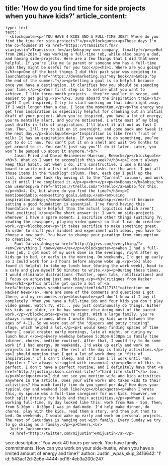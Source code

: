 title: 'How do you find time for side projects when you have kids?'
article_content:
  -
    type: text
    text: |
      <blockquote><p>"YOU HAVE 4 KIDS AND A FULL-TIME JOB?! Where do you find the time for side-projects?"</p></blockquote><p>These days I'm the co-founder at <a href="https://transistor.fm/?via=justin">Transistor.fm</a>;&nbsp;my own company, finally!</p><p>But from 2002-2014 I was working a full-time job, while also being a dad, and having side-projects. Here are a few things that I did that were helpful. If you're like me (a parent or someone who has a full-time job) they might be useful for you too:</p><h3>1. Where are you going?</h3><p>One of the best things I did this past year was deciding to launch&nbsp;<a href="https://devmarketing.xyz">my book</a>&nbsp;"by the end of the summer."</p><p>Setting a goal is so helpful because once you have a destination, it clarifies how you should be spending your time.</p><p>Your first step is to define what you want to achieve. I like three-month projects - they're smaller in scope, and easier to get going.</p><h3>2. Jump aboard the inspiration train</h3><p>If I get inspired, I try to start working on that idea right away. If I wait longer than a day, I lose the momentum.</p><p>The energy you get from inspiration is especially helpful for cranking out an initial draft of your project. When you're inspired, you have a lot of energy, you're mentally alert, and you're motivated. I write most of my blog post drafts in fits of inspiration. I'll blurt it all out as fast I can. Then, I'll try to sit on it overnight, and come back and tweak it the next day.</p><blockquote><p>"Inspiration is like fresh fruit or milk: It has an expiration date. If you want to do something, you’ve got to do it now. You can’t put it on a shelf and wait two months to get around to it. You can’t just say you’ll do it later. Later, you won’t be pumped up about it anymore."<br>
      - Jason Fried and David Heinemeier-Hansson, Rework</p></blockquote><h3>3. What do I want to accomplish this week?</h3><p>I don't always keep this habit, but when I do, it's constructive. I use a Kanban board to write out a list of achievable tasks for the week. I put all those items in the "Backlog" column. Then, each day I pull up the list, choose one task (by moving it to the "Current" column), and work on it until I've completed it.</p><p><br></p><p><b>Bonus:</b>&nbsp;You can use&nbsp;<a href="https://trello.com/">Trello</a>&nbsp;for this.</p><h3>4. Ok, but where do you find the time?</h3><p>I mentioned&nbsp;<em>setting goals,&nbsp;</em><em>using inspiration,&nbsp;</em>and&nbsp;<em>Kanban&nbsp;</em>first because setting a good foundation is essential. I've found having this foundation is more helpful than the actual logistics (which aren't that exciting).</p><p>The short answer is: I work on side-projects whenever I have a spare moment. I sacrifice other things (watching TV, reading the newspaper, playing video games) so that I can do creative work.</p><blockquote><p>"It takes sacrifice to make something great. In order to shift your mindset and experiment with ideas, you have to choose a new path. You have to change your paradigm from consumption to creation. "<br>
      - Paul Jarvis,&nbsp;<a href="http://pjrvs.com/everything/"><em>Everything I Know</em></a></p></blockquote><p>When I had a full-time job, I got most of my work done in the evenings, right after my kids go to bed, or early in the morning. On weekends, I'd get up early so I could work for 2-3 hours before anyone woke up.</p><p>I also found it helpful to take my lunch hour (during the work week), head to a cafe and give myself 50 minutes to write.</p><p>During those times, I would eliminate distractions (Twitter, open tabs, notifications) and I focus on achieving just one thing.</p><h3>Critiques from Hacker News</h3><p>This article got quite a bit of <a href="https://news.ycombinator.com/item?id=7117131">attention on Hacker News</a>. Here are some of the comments and questions I got there, and my responses.</p><blockquote><p>I don't know if I buy it completely. When you have a full-time job and four kids you don't play video games, watch TV, etc... you just continuously do things. Either his kids are older, or he has someone else doing most of the parent work.</p></blockquote><p>You're right. With a large family, you're always running around. When I wrote this, my kids were between the ages of 4-11. So we were out of the "diapers and potty training" stage, which helped a lot.</p><p>I would keep finding spaces of time where I could create: early mornings, late at night, or during my lunch hour.</p><p>Every weekday between 5:30pm-8:30pm is family time (dinner, chores, bedtime routine). After that, I would try to do some work if I had energy. On weekends, I'd wake up early and work on projects in the morning. The rest of the day is family activities.</p><p>I should mention that I get a lot of work done in "fits of inspiration." If I can't sleep, and it's 1am I'll work until 4am. (Spoiler: I've always struggled with insomnia).</p><p>None of this is perfect. I don't have a perfect routine, and I definitely have that <a href="http://justinjackson.ca/real-life/">"hard life stuff"</a> too.</p><blockquote><p>I did not see you mention wife and kids activities anywhere in the article. Does your wife work? Who takes kids to their activities? How much family time do you spend per day? How does your typical day and weekend look like?</p></blockquote><p>When I wrote this, my spouse was a full-time caregiver for our kids. However, we both split driving for kids and their activities.</p><p>When I was working full-time, my day looked like this: work from 9am - 5pm. Then, from 5:30pm - 8:30pm I was in dad-mode. I'd help make dinner, do chores, play with the kids, read them a story, and then put them to bed. On weekends, I would wake up early and work on personal projects. The rest of Saturdays is hanging out with family. Every Sunday we try to go skiing as a family.</p><p>Cheers,<br>
      Justin Jackson<br>
      <a href="http://twitter.com/mijustin">@mijustin</a></p>
seo:
  description: 'You work 40 hours per week. You have family commitments. How can you work on your side-hustle, when you have a limited amount of energy and time?'
author: Justin
_wpas_skip_3416642: '1'
id: 543ac12d-2e6e-4444-bd16-4eb3a200c247
